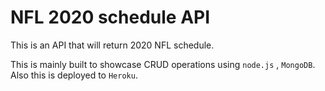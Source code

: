 # NFL 2020 schedule API

This is an API that will return 2020 NFL schedule. 

This is mainly built to showcase CRUD operations using `node.js` , `MongoDB`. Also this is deployed to `Heroku`.

